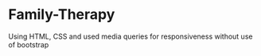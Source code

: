 # Family-Therapy
Using HTML, CSS and used media queries for responsiveness without use of bootstrap
